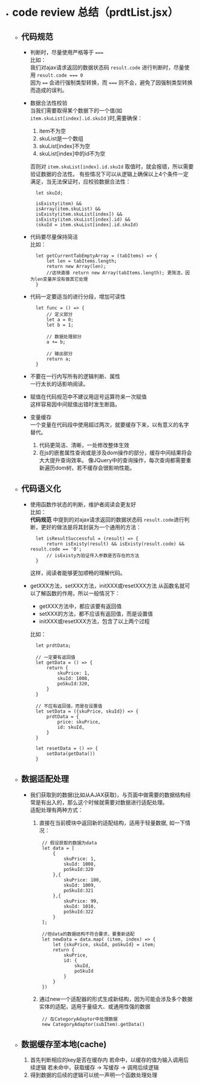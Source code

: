 * # code review 总结（prdtList.jsx）  

	* ## 代码规范
	
		* 判断时，尽量使用严格等于 `===`  
			比如：  
			我们对ajax请求返回的数据状态码 `result.code` 进行判断时，尽量使用 `result.code === 0`  
			因为 `==` 会进行强制类型转换，而 `===` 则不会，避免了因强制类型转换而造成的误判。

		* 数据合法性校验  
			当我们需要取得某个数据下的一个值(如 `item.skuList[index].id.skuId` )时,需要确保：  

			1. item不为空    
			2. skuList是一个数组  
			3. skuList[index]不为空  
			4. skuList[index]中的id不为空    
		
			否则对 `item.skuList[index].id.skuId` 取值时，就会报错，所以需要验证数据的合法性。
			有些情况下可以从逻辑上确保以上4个条件一定满足，当无法保证时，应校验数据合法性：
	
				let skuId;
					
				isExisty(item) && 
				isArray(item.skuList) && 
				isExisty(item.skuList[index]) && 
				isExisty(item.skuList[index].id) && 
				(skuId = item.skuList[index].id.skuId)
 
		* 代码要尽量保持简洁  
			比如：

				let getCurrentTabEmptyArray = (tabItems) => {
					let len = tabItems.length;
					return new Array(len);
					//这块直接 return new Array(tabItems.length); 更简洁，因为len变量并没有做其它处理
				}

		* 代码一定要适当的进行分段，增加可读性  
		
				let func = () => {
					// 定义部分 
					let a = 0;
					let b = 1;
				
					// 数据处理部分
					a += b;
				
					// 输出部分
					return a;
				}

		* 不要在一行内写所有的逻辑判断、属性  
			一行太长的话影响阅读。

		* 赋值在代码规范中不建议用逗号运算符来一次赋值  
			这样容易因中间赋值出错时发生断路。

		* 变量缓存  
			一个变量在代码段中使用超过两次，就要缓存下来，以有意义的名字替代。  
			1. 代码更简洁、清晰，一处修改整体生效
			2. 在js的嵌套属性查询或是涉及dom操作的部分，缓存中间结果将会大大提升查询效率。 像JQuery中的查询操作，每次查询都需要重新遍历dom树，若不缓存会很影响性能。

	* ## 代码语义化
		* 使用函数作状态的判断，维护者阅读会更友好    
			比如：  
			**代码规范** 中提到的对ajax请求返回的数据状态码 `result.code`进行判断，更好的做法是将其封装为一个通用的方法：
				
				let isResultSuccessful = (result) => {  
					return isExisty(result) && isExisty(result.code) && result.code == '0';
					// isExisty为验证传入参数是否存在的方法
				}
			这样，阅读者能够更加顺畅的理解代码。
		* getXXX方法，setXXX方法，initXXX或resetXXX方法
			从函数名就可以了解函数的作用，所以一般情况下：
			* getXXX方法中，都应该要有返回值
			* setXXX的方法，都不应该有返回值，而是设置值
			* initXXX或resetXXX方法，包含了以上两个过程  
		
			比如：

				let prdtData; 
					
				// 一定要有返回值
				let getData = () => {
					return {
						skuPrice: 1, 
						skuId: 1008, 
						poSkuId:320,
					}
				}
				
				// 不应有返回值，而是在设置值
				let setData = ({skuPrice, skuId}) => {
					prdtData = {
						price: skuPrice,
						id: skuId,
					}
				}
				
				let resetData = () => {
					setData(getData())
				}

	
	* ## 数据适配处理
		* 我们获取到的数据(比如从AJAX获取)，与页面中做需要的数据结构经常是有出入的，那么这个时候就需要对数据进行适配处理。  
			适配处理有两种方式：  
			1. 直接在当前模块中返回新的适配结构，适用于轻量数据, 如一下情况：  

					// 假设获取的数据为data
					let data = [
						{
							skuPrice: 1, 
							skuId: 1008, 
							poSkuId:320
						},{
							skuPrice: 100, 
							skuId: 1009, 
							poSkuId:321
						},{
							skuPrice: 99, 
							skuId: 1010, 
							poSkuId:322
						}
					];

					//但data的数据结构不符合要求，要重新适配
					let newData = data.map( (item, index) => {
						let {skuPrice, skuId, poSkuId} = item;
						return {
							skuPrice,
							id: {
								skuId,
								poSkuId
							}
						}
					})

			2. 通过new一个适配器的形式生成新结构，因为可能会涉及多个数据实体的适配，适用于量级大、或通用性强的数据
				
					// 在CategoryAdaptor中处理数据
					new CategoryAdaptor(subItem).getData()

	* ## 数据缓存至本地(cache)
	
		1. 首先判断相应的key是否在缓存内
		 	若命中，以缓存的值为输入调用后续逻辑
			若未命中，获取缓存 -> 写缓存 -> 调用后续逻辑
		2. 得到数据的后续的逻辑可以统一声明一个函数处理处理